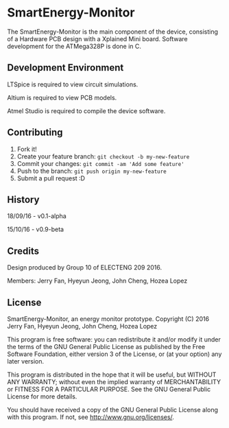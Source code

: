 # SmartEnergy-Monitor

The SmartEnergy-Monitor is the main component of the device, consisting of a Hardware PCB design with a Xplained Mini board. Software development for the ATMega328P is done in C.

## Development Environment

LTSpice is required to view circuit simulations.

Altium is required to view PCB models.

Atmel Studio is required to compile the device software.

## Contributing

1. Fork it!
2. Create your feature branch: `git checkout -b my-new-feature`
3. Commit your changes: `git commit -am 'Add some feature'`
4. Push to the branch: `git push origin my-new-feature`
5. Submit a pull request :D

## History

18/09/16 - v0.1-alpha

15/10/16 - v0.9-beta

## Credits

Design produced by Group 10 of ELECTENG 209 2016.

Members: Jerry Fan, Hyeyun Jeong, John Cheng, Hozea Lopez

## License

SmartEnergy-Monitor, an energy monitor prototype.
Copyright (C) 2016 Jerry Fan, Hyeyun Jeong, John Cheng, Hozea Lopez

This program is free software: you can redistribute it and/or modify
it under the terms of the GNU General Public License as published by
the Free Software Foundation, either version 3 of the License, or
(at your option) any later version.

This program is distributed in the hope that it will be useful,
but WITHOUT ANY WARRANTY; without even the implied warranty of
MERCHANTABILITY or FITNESS FOR A PARTICULAR PURPOSE.  See the
GNU General Public License for more details.

You should have received a copy of the GNU General Public License
along with this program.  If not, see <http://www.gnu.org/licenses/>.
